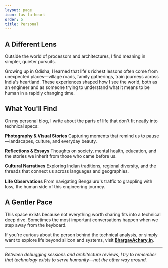 ```yaml
---
layout: page
icon: fas fa-heart
order: 5
title: Personal
---
```


## A Different Lens

Outside the world of processors and architectures, I find meaning in simpler, quieter pursuits.

Growing up in Odisha, I learned that life's richest lessons often come from unexpected places—village roads, family gatherings, train journeys across India's heartland. These experiences shaped how I see the world, both as an engineer and as someone trying to understand what it means to be human in a rapidly changing time.

## What You'll Find

On my personal blog, I write about the parts of life that don't fit neatly into technical specs:

**Photography & Visual Stories**
Capturing moments that remind us to pause—landscapes, culture, and everyday beauty.

**Reflections & Essays**
Thoughts on society, mental health, education, and the stories we inherit from those who came before us.

**Cultural Narratives**
Exploring Indian traditions, regional diversity, and the threads that connect us across languages and geographies.

**Life Observations**
From navigating Bengaluru's traffic to grappling with loss, the human side of this engineering journey.

## A Gentler Pace

This space exists because not everything worth sharing fits into a technical deep dive. Sometimes the most important conversations happen when we step away from the keyboard.

If you're curious about the person behind the technical analysis, or simply want to explore life beyond silicon and systems, visit **[BhargavAchary.in](https://bhargavachary.in)**.

---

*Between debugging sessions and architecture reviews, I try to remember that technology exists to serve humanity—not the other way around.*